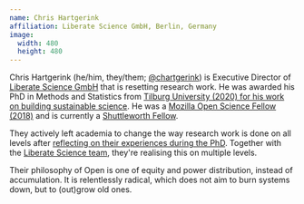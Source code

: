 ```yaml
---
name: Chris Hartgerink
affiliation: Liberate Science GmbH, Berlin, Germany
image:
  width: 480
  height: 480
---
```


Chris Hartgerink (he/him, they/them; [@chartgerink](https://twitter.com/chartgerink)) is Executive Director of [Liberate Science GmbH](https://www.libscie.org/) that is resetting research work. He was awarded his PhD in Methods and Statistics from [Tilburg University (2020) for his work on building sustainable science](https://thesiscommons.org/4wtpc/). He was a [Mozilla Open Science Fellow (2018)](https://foundation.mozilla.org/en/fellowships/meet-our-fellows/) and is currently a [Shuttleworth Fellow](https://shuttleworthfoundation.org/fellows/chris-hartgerink/).

They actively left academia to change the way research work is done on all levels after [reflecting on their experiences during the PhD](https://medium.com/@chartgerink/reflections-on-my-phd-and-building-sustainable-science-b32400a13da1). Together with the [Liberate Science team](https://www.libscie.org/), they're realising this on multiple levels.

Their philosophy of Open is one of equity and power distribution, instead of accumulation. It is relentlessly radical, which does not aim to burn systems down, but to (out)grow old ones.
